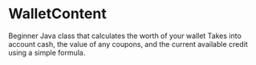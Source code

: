 # WalletContent
Beginner Java class that calculates the worth of your wallet
Takes into account cash, the value of any coupons, and the current available credit using a simple formula.
